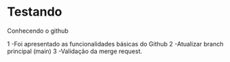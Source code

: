 # Testando
Conhecendo o github

1 -Foi apresentado as funcionalidades básicas do Github
2 -Atualizar branch principal (main)
3 -Validação da merge request.
